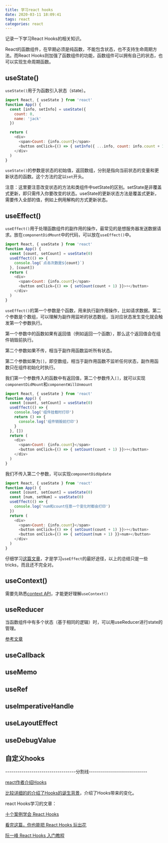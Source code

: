 ```yaml
---
title: 学习react hooks
date: 2020-03-11 18:09:41
tags: react
categories: react
---
```


记录一下学习React Hooks的相关知识。

<!-- more -->

React的函数组件，在早期必须是纯函数，不能包含状态，也不支持生命周期方法。而React Hooks则加强了函数组件的功能，函数组件可以拥有自己的状态，也可以实现生命周期函数。

## useState()

`useState()`用于为函数引入状态（state）。

  ```js
  import React, { useState } from 'react'
  function App() {
    const [info, setInfo] = useState({
      count: 0,
      name: 'jack'
    })

    return (
      <div>
        <span>Count: {info.count}</span>
        <button onClick={() => { setInfo({ ...info, count: info.count + 1 }) }}>+</button>
      </div>
    )
  }
  ```

`useState()`的参数是状态的初始值，返回数组，分别是指向当前状态的变量和更新状态的函数。这个方法约定以`set`开头。

注意：这里要注意改变状态的方法和类组件中setState的区别。setState是非覆盖式更新，即只需传入你要改变的状态。useState的更新状态方法是覆盖式更新，需要传入全部的值，例如上例用解构的方式更新状态。

## useEffect()

`useEffect()`用于处理函数组件的副作用的操作，最常见的是想服务器发送数据请求。放在`componentDidMount`中的代码，可以放在`useEffect()`中。

  ```js
  import React, { useState } from 'react'
  function App() {
    const [count, setCount] = useState(0)
    useEffect(() => {
      console.log(`点击次数是${count}`)
    }, [count])
    return (
      <div>
        <span>Count: {info.count}</span>
        <button onClick={() => { setCount(count + 1) }}>+</button>
      </div>
    )
  }
  ```
`useEffect()`的第一个参数是个函数，用来执行副作用操作，比如请求数据。第二个参数是个数组，可以理解为副作用监听的状态数组，当对应状态发生变化就会触发第一个参数执行。

第一个参数中的函数如果有返回值（例如返回一个函数），那么这个返回值会在组件销毁前执行。

第二个参数如果不传，相当于副作用函数监听所有状态。

第二个参数如果为`[]`，即空数组，相当于副作用函数不监听任何状态，副作用函数只在组件初始化时执行。

我们第一个参数传入的函数中有返回值，第二个参数传入`[]`，就可以实现`componentDidMount`和`componentWillUnmount`

  ```js
  import React, { useState } from 'react'
  function App() {
    const [count, setCount] = useState(0)
    useEffect(() => {
      console.log('组件挂载时打印')
      return () => {
        console.log('组件销毁前打印')
      }
    }, [])
    return (
      <div>
        <span>Count: {info.count}</span>
        <button onClick={() => { setCount(count + 1) }}>+</button>
      </div>
    )
  }
  ```

我们不传入第二个参数，可以实现`componentDidUpdate`

  ```js
  import React, { useState } from 'react'
  function App() {
    const [count, setCount] = useState(0)
    const [num, setNum] = useState(0)
    useEffect(() => {
      console.log('num和count任意一个变化时都会打印')
    })
    return (
      <div>
        <span>Count: {info.count}</span>
        <button onClick={() => { setCount(count + 1) }}>+</button>
        <button onClick={() => { setCount(num + 1) }}>num+</button>
      </div>
    )
  }
  ```
  仔细学习[这篇文章](https://overreacted.io/a-complete-guide-to-useeffect/)，才是学习`useEffect`的最好途径，以上的总结只是一些tricks，而且还不完全对。

## useContext()

需要先熟悉[context API][3]，才能更好理解`useContext()`

## useReducer
当函数组件中有多个状态（基于相同的逻辑）时，可以用useReducer进行state的管理。

[参考文章](https://medium.com/trabe/react-usereducer-hook-2b1331bb768)

## useCallback

## useMemo

## useRef

## useImperativeHandle

## useLayoutEffect

## useDebugValue

## 自定义hooks


-----------------------------------分割线-----------------------------

[react作者介绍Hooks](https://dev.to/dan_abramov/making-sense-of-react-hooks-2eib)

[比较详细的的介绍了Hooks的诞生背景](https://www.robinwieruch.de/react-hooks)，介绍了Hooks带来的变化。








react Hooks学习的文章：

[十个案例学会 React Hooks][1]

[看完这篇，你也能把 React Hooks 玩出花][2]

[阮一峰 React Hooks 入门教程][4]

[1]: https://github.com/happylindz/blog/issues/19
[2]: https://mp.weixin.qq.com/s/t6oGCZ_DEfIlykQD-wCjUg
[3]: https://zh-hans.reactjs.org/docs/context.html
[4]: https://www.ruanyifeng.com/blog/2019/09/react-hooks.html